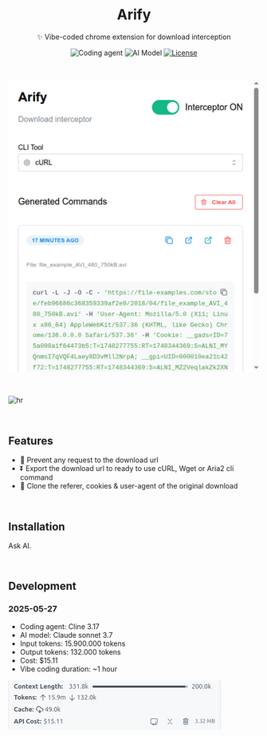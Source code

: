<h1 align="center">Arify</h1>

<p align="center">✨ Vibe-coded chrome extension for download interception</p>
<p align="center">
<img alt="Coding agent" src="https://img.shields.io/badge/Cline-3.17-%23f4c28e?style=flat&label=Cline&labelColor=%2334495e&color=%2334495e">
<img alt="AI Model" src="https://img.shields.io/badge/Claude%20sonnet-3.7-%23f4c28e?style=flat&label=Claude%20Sonnet&labelColor=%23f4c28e&color=%23f4c28e">
  <a href="https://github.com/lamualfa/arify/blob/main/license"><img src="https://img.shields.io/badge/WTFPL-a020f0" alt="License"></a>
</p>

<br/>

<p align="center">
<img alt="Coding agent" src="extension.png">
</p>

<br/>

![hr](https://user-images.githubusercontent.com/39755201/159233055-3bd55a37-7284-46ad-b759-5ab0c13b3828.png)

<br/>

## Features

- 🛑 Prevent any request to the download url
- ⏬ Export the download url to ready to use cURL, Wget or Aria2 cli command
- 👤 Clone the referer, cookies & user-agent of the original download

<br/>

## Installation

Ask AI.

<br/>

## Development

### 2025-05-27

- Coding agent: Cline 3.17
- AI model: Claude sonnet 3.7
- Input tokens: 15.900.000 tokens
- Output tokens: 132.000 tokens
- Cost: $15.11
- Vibe coding duration: ~1 hour

<img alt="Coding agent" src="2025-05-27-usage.png">

